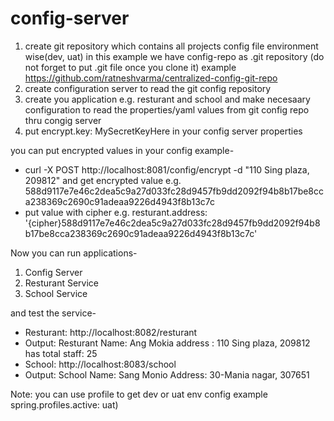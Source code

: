 # config-server
 1. create git repository which contains all projects config file environment wise(dev, uat) in this example we have config-repo as .git repository (do not forget to put .git file once you clone it) example https://github.com/ratneshvarma/centralized-config-git-repo
 2. create configuration server to read the git config repository
 3. create you application e.g. resturant and school and make necesaary configuration to read the properties/yaml values from git config repo thru congig server
 4. put encrypt.key: MySecretKeyHere in your config server properties
 
 you can put encrypted values in your config example-
 - curl -X POST http://localhost:8081/config/encrypt -d "110 Sing plaza, 209812" and get encrypted value e.g. 588d9117e7e46c2dea5c9a27d033fc28d9457fb9dd2092f94b8b17be8cca238369c2690c91adeaa9226d4943f8b13c7c
 - put value with cipher e.g. resturant.address: '{cipher}588d9117e7e46c2dea5c9a27d033fc28d9457fb9dd2092f94b8b17be8cca238369c2690c91adeaa9226d4943f8b13c7c'
 
 
Now you can run applications-
1. Config Server
2. Resturant Service
3. School Service 


and test the service-
- Resturant: http://localhost:8082/resturant
- Output: Resturant Name: Ang Mokia address : 110 Sing plaza, 209812 has total staff: 25
- School: http://localhost:8083/school
- Output: School Name: Sang Monio Address: 30-Mania nagar, 307651

Note: you can use profile to get dev or uat env config example spring.profiles.active: uat)